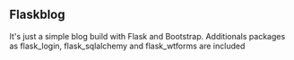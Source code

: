 ## Flaskblog

It's just a simple blog build with Flask and Bootstrap.
Additionals packages as flask_login, flask_sqlalchemy and flask_wtforms are included

